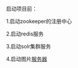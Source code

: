 启动项目前：

1.启动zookeeper的注册中心

2.启动redis服务

3.启动solr集群服务

4.启动图片[服务器](https://blog.csdn.net/u011254180/article/details/79453775)
